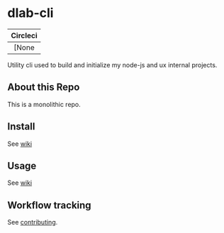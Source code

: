 # dlab-cli

Circleci |
:---: |
[None|

Utility cli used to build and initialize my node-js and ux internal projects.

## About this Repo

This is a monolithic repo.

## Install

See [wiki](https://github.com/dual-lab/dlab-cli/wiki)

## Usage

See [wiki](https://github.com/dual-lab/dlab-cli/wiki)

## Workflow tracking

See [contributing](contributing.md).